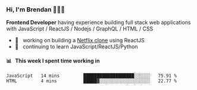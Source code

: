 ### Hi, I'm Brendan 👨🏻‍💻

<b>Frontend Developer</b> having experience building full stack web applications with JavaScript / ReactJS / Nodejs / GraphQL / HTML / CSS</p>

 - 🚀 	&nbsp; working on building a [Netflix clone](https://github.com/brendantfinn/netflix-clone) using ReactJS
 - 🌱 	&nbsp; continuing to learn JavaScript/ReactJS/Python

 
 
#### 📊 	&nbsp; This week I spent time working in
<!--START_SECTION:waka-->
```text
JavaScript   14 mins         ███████████████████░░░░░░   75.91 % 
HTML         4 mins          █████▓░░░░░░░░░░░░░░░░░░░   22.77 % 
```
<!--END_SECTION:waka-->
